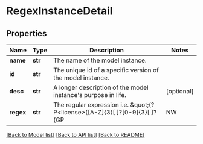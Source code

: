 # RegexInstanceDetail

## Properties
Name | Type | Description | Notes
------------ | ------------- | ------------- | -------------
**name** | **str** | The name of the model instance. | 
**id** | **str** | The unique id of a specific version of the model instance. | 
**desc** | **str** | A longer description of the model instance&#39;s purpose in life. | [optional] 
**regex** | **str** | The regular expression i.e. \&quot;(?P&lt;license&gt;([A-Z]{3}[ ]?[0-9]{3}[ ]?(GP|NW|MP|EC|L|NC|NW)))\&quot; | 

[[Back to Model list]](../README.md#documentation-for-models) [[Back to API list]](../README.md#documentation-for-api-endpoints) [[Back to README]](../README.md)


